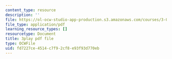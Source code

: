 ```yaml
---
content_type: resource
description: ''
file: https://ol-ocw-studio-app-production.s3.amazonaws.com/courses/3-091sc-introduction-to-solid-state-chemistry-fall-2010/fd7227ce4514c7f92cf8e93f93d770eb_up3zP2z81SE.pdf
file_type: application/pdf
learning_resource_types: []
resourcetype: Document
title: 3play pdf file
type: OCWFile
uid: fd7227ce-4514-c7f9-2cf8-e93f93d770eb
---
```

